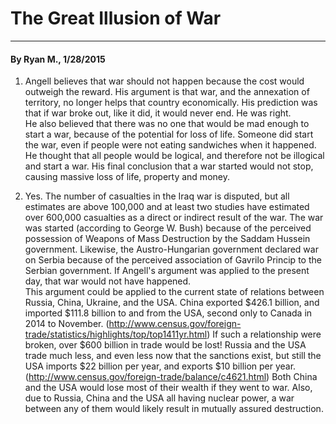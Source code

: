 # The Great Illusion of War
***
#### By Ryan M., 1/28/2015

1. Angell believes that war should not happen because the cost would outweigh the reward. His argument is that war, and the annexation of territory, no longer helps that country economically. His prediction was that if war broke out, like it did, it would never end. He was right.  
He also believed that there was no one that would be mad enough to start a war, because of the potential for loss of life. Someone did start the war, even if people were not eating sandwiches when it happened. He thought that all people would be logical, and therefore not be illogical and start a war. His final conclusion that a war started would not stop, causing massive loss of life, property and money.

2. Yes. The number of casualties in the Iraq war is disputed, but all estimates are above 100,000 and at least two studies have estimated over 600,000 casualties as a direct or indirect result of the war. The war was started (according to George W. Bush) because of the perceived possession of Weapons of Mass Destruction by the Saddam Hussein government. Likewise, the Austro-Hungarian government declared war on Serbia because of the perceived association of Gavrilo Princip to the Serbian government. If Angell's argument was applied to the present day, that war would not have happened.  
This argument could be applied to the current state of relations between Russia, China, Ukraine, and the USA. China exported $426.1 billion, and imported $111.8 billion to and from the USA, second only to Canada in 2014 to November. (http://www.census.gov/foreign-trade/statistics/highlights/top/top1411yr.html) If such a relationship were broken, over $600 billion in trade would be lost! Russia and the USA trade much less, and even less now that the sanctions exist, but still the USA imports $22 billion per year, and exports $10 billion per year. (http://www.census.gov/foreign-trade/balance/c4621.html) Both China and the USA would lose most of their wealth if they went to war. Also, due to Russia, China and the USA all having nuclear power, a war between any of them would likely result in mutually assured destruction.